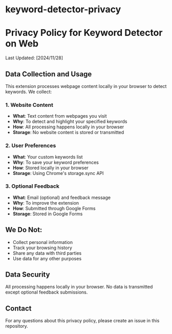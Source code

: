 # keyword-detector-privacy
# Privacy Policy for Keyword Detector on Web

Last Updated: [2024/11/28]

## Data Collection and Usage

This extension processes webpage content locally in your browser to detect keywords. We collect:

### 1. Website Content
- **What**: Text content from webpages you visit
- **Why**: To detect and highlight your specified keywords
- **How**: All processing happens locally in your browser
- **Storage**: No website content is stored or transmitted

### 2. User Preferences
- **What**: Your custom keywords list
- **Why**: To save your keyword preferences
- **How**: Stored locally in your browser
- **Storage**: Using Chrome's storage.sync API

### 3. Optional Feedback
- **What**: Email (optional) and feedback message
- **Why**: To improve the extension
- **How**: Submitted through Google Forms
- **Storage**: Stored in Google Forms

## We Do Not:
- Collect personal information
- Track your browsing history
- Share any data with third parties
- Use data for any other purposes

## Data Security
All processing happens locally in your browser. No data is transmitted except optional feedback submissions.

## Contact
For any questions about this privacy policy, please create an issue in this repository.

